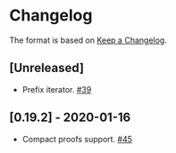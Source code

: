 # Changelog

The format is based on [Keep a Changelog].

[Keep a Changelog]: http://keepachangelog.com/en/1.0.0/

## [Unreleased]
- Prefix iterator. [#39](https://github.com/paritytech/trie/pull/39)

## [0.19.2] - 2020-01-16
- Compact proofs support. [#45](https://github.com/paritytech/trie/pull/45)
